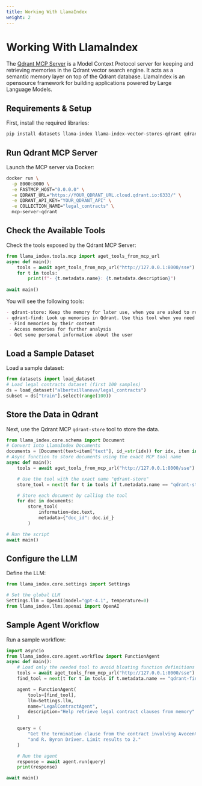 ```yaml
---
title: Working With LlamaIndex
weight: 2
---
```


# Working With LlamaIndex
The [Qdrant MCP Server](https://github.com/qdrant/mcp-server-qdrant) is a Model Context Protocol server for keeping and retrieving memories in the Qdrant vector search engine. It acts as a semantic memory layer on top of the Qdrant database. LlamaIndex is an opensource framework for building applications powered by Large Language Models. 

## Requirements & Setup
First, install the required libraries:

```bash
pip install datasets llama-index llama-index-vector-stores-qdrant qdrant-client llama-index-tools-mcp
```

## Run Qdrant MCP Server
Launch the MCP server via Docker:
```bash 
docker run \
  -p 8000:8000 \
  -e FASTMCP_HOST="0.0.0.0" \
  -e QDRANT_URL="https://YOUR_QDRANT_URL.cloud.qdrant.io:6333/" \
  -e QDRANT_API_KEY="YOUR_QDRANT_API" \
  -e COLLECTION_NAME="legal_contracts" \
  mcp-server-qdrant
```
## Check the Available Tools
Check the tools exposed by the Qdrant MCP Server:
```python
from llama_index.tools.mcp import aget_tools_from_mcp_url
async def main():
    tools = await aget_tools_from_mcp_url("http://127.0.0.1:8000/sse")
    for t in tools:
        print(f"- {t.metadata.name}: {t.metadata.description}")
        
await main()
```
You will see the following tools:
```markdown
- qdrant-store: Keep the memory for later use, when you are asked to remember something.
- qdrant-find: Look up memories in Qdrant. Use this tool when you need to: 
 - Find memories by their content 
 - Access memories for further analysis 
 - Get some personal information about the user
```
## Load a Sample Dataset
Load a sample dataset:
```python
from datasets import load_dataset
# Load legal contracts dataset (first 100 samples)
ds = load_dataset("albertvillanova/legal_contracts")
subset = ds["train"].select(range(100))
```
## Store the Data in Qdrant
Next, use the Qdrant MCP `qdrant-store` tool to store the data.
```python
from llama_index.core.schema import Document
# Convert into LlamaIndex Documents
documents = [Document(text=item["text"], id_=str(idx)) for idx, item in enumerate(subset)]
# Async function to store documents using the exact MCP tool name
async def main():
    tools = await aget_tools_from_mcp_url("http://127.0.0.1:8000/sse")

    # Use the tool with the exact name "qdrant-store"
    store_tool = next(t for t in tools if t.metadata.name == "qdrant-store")

    # Store each document by calling the tool
    for doc in documents:
        store_tool(
            information=doc.text,
            metadata={"doc_id": doc.id_}
        )

# Run the script
await main()
```
## Configure the LLM
Define the LLM:
```python
from llama_index.core.settings import Settings

# Set the global LLM 
Settings.llm = OpenAI(model="gpt-4.1", temperature=0)
from llama_index.llms.openai import OpenAI
```
## Sample Agent Workflow
Run a sample workflow: 
```python
import asyncio
from llama_index.core.agent.workflow import FunctionAgent
async def main():
    # Load only the needed tool to avoid bloating function definitions
    tools = await aget_tools_from_mcp_url("http://127.0.0.1:8000/sse")
    find_tool = next(t for t in tools if t.metadata.name == "qdrant-find")

    agent = FunctionAgent(
        tools=[find_tool],
        llm=Settings.llm,
        name="LegalContractAgent",
        description="Help retrieve legal contract clauses from memory"
    )

    query = (
        "Get the termination clause from the contract involving Avocent Employment Services Co. "
        "and R. Byron Driver. Limit results to 2."
    )

    # Run the agent
    response = await agent.run(query)
    print(response)

await main()
```
